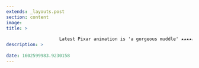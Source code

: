 ```yaml
--- 
extends: _layouts.post 
section: content 
image:  
title: > 
  
                    Latest Pixar animation is 'a gorgeous muddle' ★★★★☆                 
description: > 
   
date: 1602599983.9230158 
--- 
```

